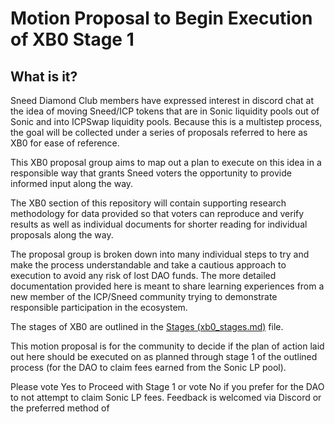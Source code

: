 # Motion Proposal to Begin Execution of XB0 Stage 1

## What is it?
Sneed Diamond Club members have expressed interest in discord chat at the idea of moving Sneed/ICP tokens that are in Sonic liquidity pools out of Sonic and into ICPSwap liquidity pools. Because this is a multistep process, the goal will be collected under a series of proposals referred to here as XB0 for ease of reference. 

This XB0 proposal group aims to map out a plan to execute on this idea in a responsible way that grants Sneed voters the opportunity to provide informed input along the way.

The XB0 section of this repository will contain supporting research methodology for data provided so that voters can reproduce and verify results as well as individual documents for shorter reading for individual proposals along the way.

The proposal group is broken down into many individual steps to try and make the process understandable and take a cautious approach to execution to avoid any risk of lost DAO funds. The more detailed documentation provided here is meant to share learning experiences from a new member of the ICP/Sneed community trying to demonstrate responsible participation in the ecosystem.

The stages of XB0 are outlined in the [Stages (xb0_stages.md)](xb0_stages.md) file.

This motion proposal is for the community to decide if the plan of action laid out here should be executed on as planned through stage 1 of the outlined process (for the DAO to claim fees earned from the Sonic LP pool).

Please vote Yes to Proceed with Stage 1 or vote No if you prefer for the DAO to not attempt to claim Sonic LP fees. Feedback is welcomed via Discord or the preferred method of 